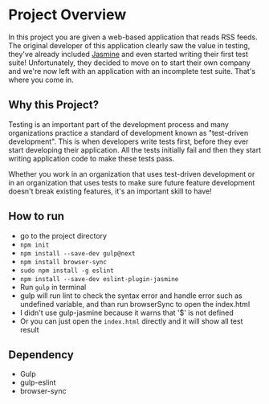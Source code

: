 # Project Overview

In this project you are given a web-based application that reads RSS feeds. The original developer of this application clearly saw the value in testing, they've already included [Jasmine](http://jasmine.github.io/) and even started writing their first test suite! Unfortunately, they decided to move on to start their own company and we're now left with an application with an incomplete test suite. That's where you come in.


## Why this Project?

Testing is an important part of the development process and many organizations practice a standard of development known as "test-driven development". This is when developers write tests first, before they ever start developing their application. All the tests initially fail and then they start writing application code to make these tests pass.

Whether you work in an organization that uses test-driven development or in an organization that uses tests to make sure future feature development doesn't break existing features, it's an important skill to have!


## How to run
- go to the project directory
- `npm init`
- `npm install --save-dev gulp@next`
- `npm install browser-sync`
- `sudo npm install -g eslint`
- `npm install --save-dev eslint-plugin-jasmine`
- Run `gulp` in terminal
- gulp will run lint to check the syntax error and handle error such as undefined variable, and than run browserSync to open the index.html
- I didn't use gulp-jasmine because it warns that '$' is not defined
- Or you can just open the `index.html` directly and it will show all test result

## Dependency
- Gulp
- gulp-eslint
- browser-sync